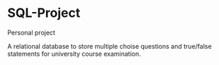 # SQL-Project
Personal project

A relational database to store multiple choise questions and true/false statements for university course examination.

